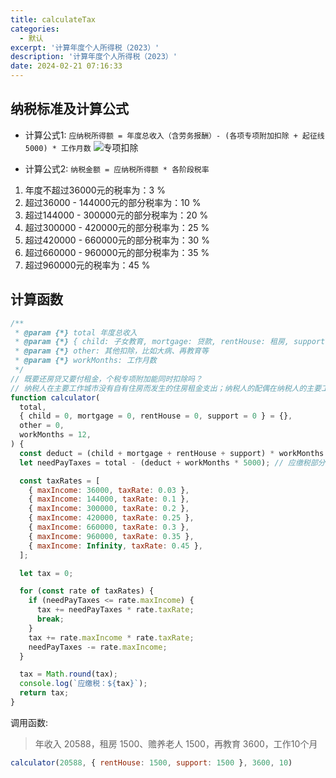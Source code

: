 ```yaml
---
title: calculateTax
categories:
  - 默认
excerpt: '计算年度个人所得税（2023）'
description: '计算年度个人所得税（2023）'
date: 2024-02-21 07:16:33
---
```


## 纳税标准及计算公式

- 计算公式1: `应纳税所得额 = 年度总收入（含劳务报酬）- (各项专项附加扣除 + 起征线5000) * 工作月数`
![专项扣除](/image/calculateTax/2023.jpg)

- 计算公式2: `纳税金额 = 应纳税所得额 * 各阶段税率`
1. 年度不超过36000元的税率为：3 % 
2. 超过36000 - 144000元的部分税率为：10 % 
3. 超过144000 - 300000元的部分税率为：20 % 
4. 超过300000 - 420000元的部分税率为：25 % 
5. 超过420000 - 660000元的部分税率为：30 %
6. 超过660000 - 960000元的部分税率为：35 %
7. 超过960000元的税率为：45 %


## 计算函数


```js
/**
 * @param {*} total 年度总收入
 * @param {*} { child: 子女教育, mortgage: 贷款, rentHouse: 租房, support: 赡养老人 }
 * @param {*} other: 其他扣除，比如大病、再教育等
 * @param {*} workMonths: 工作月数
 */
// 既要还房贷又要付租金，个税专项附加能同时扣除吗？
// 纳税人在主要工作城市没有自有住房而发生的住房租金支出；纳税人的配偶在纳税人的主要工作城市有自有住房的，视同纳税人在主要工作城市有自有住房。
function calculator(
  total,
  { child = 0, mortgage = 0, rentHouse = 0, support = 0 } = {},
  other = 0,
  workMonths = 12,
) {
  const deduct = (child + mortgage + rentHouse + support) * workMonths + other; // 扣除部分
  let needPayTaxes = total - (deduct + workMonths * 5000); // 应缴税部分

  const taxRates = [
    { maxIncome: 36000, taxRate: 0.03 },
    { maxIncome: 144000, taxRate: 0.1 },
    { maxIncome: 300000, taxRate: 0.2 },
    { maxIncome: 420000, taxRate: 0.25 },
    { maxIncome: 660000, taxRate: 0.3 },
    { maxIncome: 960000, taxRate: 0.35 },
    { maxIncome: Infinity, taxRate: 0.45 },
  ];

  let tax = 0;

  for (const rate of taxRates) {
    if (needPayTaxes <= rate.maxIncome) {
      tax += needPayTaxes * rate.taxRate;
      break;
    }
    tax += rate.maxIncome * rate.taxRate;
    needPayTaxes -= rate.maxIncome;
  }

  tax = Math.round(tax);
  console.log(`应缴税：${tax}`);
  return tax;
}
```

调用函数:
> 年收入 20588，租房 1500、赡养老人 1500，再教育 3600，工作10个月

```js
calculator(20588, { rentHouse: 1500, support: 1500 }, 3600, 10)
```
